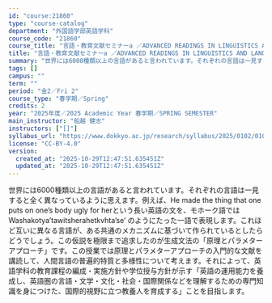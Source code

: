 ```yaml
---
id: "course:21860"
type: "course-catalog"
department: "外国語学部英語学科"
course_code: "21860"
course_title: "言語・教育文献セミナーa ／ADVANCED READINGS IN LINGUISTICS AND LANGUAGE TEACHING (A)"
title: "言語・教育文献セミナーa ／ADVANCED READINGS IN LINGUISTICS AND LANGUAGE TEACHING (A)"
summary: "世界には6000種類以上の言語があると言われています。それぞれの言語は一見すると全く異なっているように思えます。例えば、He made the thing that one puts on one’s body ugly for herとい…"
tags: []
campus: ""
term: ""
period: "金2／Fri 2"
course_type: "春学期／Spring"
credits: 2
year: "2025年度／2025 Academic Year 春学期／SPRING SEMESTER"
main_instructor: "船越 健志"
instructors: ["[]"]
syllabus_url: "https://www.dokkyo.ac.jp/research/syllabus/2025/0102/0102_21860_ja_JP.html"
license: "CC-BY-4.0"
version:
  created_at: "2025-10-29T12:47:51.635451Z"
  updated_at: "2025-10-29T12:47:51.635451Z"
---
```

世界には6000種類以上の言語があると言われています。それぞれの言語は一見すると全く異なっているように思えます。例えば、He made the thing that one puts on one’s body ugly for herという長い英語の文を、モホーク語ではWashakotya’tawitsherahetkvhta’se’ のようにたった一語で表現します。これほど互いに異なる言語が、ある共通のメカニズムに基づいて作られているとしたらどうでしょう。この仮説を極限まで追求したのが生成文法の「原理とパラメターアプローチ」です。この授業では原理とパラメターアプローチの入門的な文献を講読して、人間言語の普遍的特質と多様性について考えます。それによって、英語学科の教育課程の編成・実施方針や学位授与方針が示す「英語の運用能力を養成し、英語圏の言語・文学・文化・社会・国際関係などを理解するための専門知識を身につけた、国際的視野に立つ教養人を育成する」ことを目指します。

